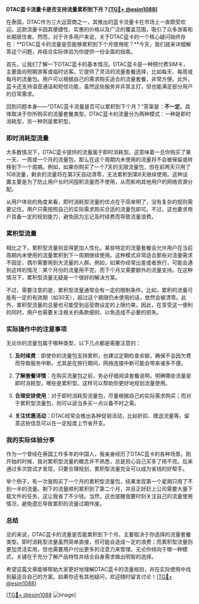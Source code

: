 **DTAC蓝卡流量卡是否支持流量累积到下月？[[TG💪+ @esim1088](https://t.me/s/esim1088)]**

在泰国，DTAC作为三大运营商之一，其推出的蓝卡流量卡在市场上一直颇受欢迎。这款流量卡因其便捷性、实惠的价格以及广泛的覆盖范围，吸引了众多游客和长期居住者。然而，对于许多用户来说，关于DTAC蓝卡的一个核心疑问始终存在：**DTAC蓝卡的流量是否能够累积到下个月使用呢？**今天，我们就来详细解答这个问题，并结合实际体验为你提供一份全面的指南。

首先，让我们了解一下DTAC蓝卡的基本情况。DTAC蓝卡是一种预付费SIM卡，主要面向短期游客或临时访客。它提供了灵活的流量套餐选择，比如每天、每周或每月的流量包。用户可以根据自己的需求购买适合的流量套餐，非常方便。此外，蓝卡还支持语音通话和短信功能，虽然这些服务并非其主打，但也能满足部分用户的日常需求。

回到问题本身——“DTAC蓝卡流量是否可以累积到下个月？”答案是：**不一定**。具体取决于你所购买的流量套餐类型。DTAC蓝卡的流量分为两种模式：一种是即时消耗型，另一种则是累积型。

### 即时消耗型流量

大多数情况下，DTAC蓝卡提供的流量属于即时消耗型。这意味着一旦你购买了某一天、一周或一个月的流量包，那么在这个周期内未使用的流量将不会被保留或转移到下一个周期。例如，如果你购买了一个7天的无限流量包，但在前两天只用了1GB流量，剩余的流量将在第3天自动清零，无法累积到第8天继续使用。这种设置主要是为了防止用户长时间囤积流量而不使用，从而影响其他用户的网络资源分配。

从用户体验的角度来看，即时消耗型流量的优点在于简单明了，没有复杂的规则需要记住。用户只需按照自己的实际需求购买合适的流量包即可。不过，这也要求用户具备一定的规划能力，避免因为忘记及时续费而导致流量浪费。

### 累积型流量

相比之下，累积型流量则显得更加人性化。某些特定的流量套餐会允许用户在当前周期内未使用的流量累积到下一周期继续使用。这种模式非常适合那些对流量需求不固定、偶尔需要用到大流量的人群。例如，如果你经常出差或者旅行，可能会遇到这样的情况：某个月份的流量用不完，而下个月又需要额外的流量支持。在这种情况下，累积型流量无疑是一个很好的解决方案。

不过，需要注意的是，累积型流量通常会有一定的限制条件。比如，累积的流量可能有一定的有效期（如30天），超过这个期限仍未使用的话，依然会被清零。此外，累积型流量的总量也可能受到运营商设定的上限约束。因此，在享受这一便利的同时，用户也需要关注相关的条款细则，以免造成不必要的损失。

### 实际操作中的注意事项

无论你的流量包属于哪种类型，以下几点都是需要注意的：

1. **及时续费**：即使你的流量包支持累积，也建议定期检查余额，确保不会因欠费而导致服务中断。尤其是在旅行期间，网络连接中断可能会带来诸多不便。
   
2. **了解套餐详情**：在购买流量包之前，务必仔细阅读套餐说明，明确哪些流量是即时消耗型，哪些是累积型。这样可以帮助你更好地规划流量使用。

3. **合理安排使用**：对于即时消耗型流量包，尽量根据自己的实际需求购买；而对于累积型流量包，则可以适当多买一点以备不时之需。

4. **关注优惠活动**：DTAC经常会推出各种促销活动，比如折扣、赠送流量等。留意这些信息可以在一定程度上节省开支。

### 我的实际体验分享

作为一个曾经在泰国工作多年的中国人，我亲身经历了DTAC蓝卡的各种场景。刚开始的时候，我对累积型流量的概念并不熟悉，总是担心自己买多了用不完。后来通过多次尝试才发现，只要合理规划，累积型流量完全可以成为省钱的好帮手。

举个例子，有一次我购买了一个月的累积型流量包，结果发现第一个星期只用了不到一半的流量。剩下的流量顺利累积到了第二个月，并且正好赶上公司需要大量下载文件的任务，这让我省了不少钱。当然，这也提醒我要时刻关注自己的流量使用情况，避免遗忘导致累积的流量过期作废。

### 总结

总的来说，DTAC蓝卡的流量是否能累积到下个月，主要取决于你选择的流量套餐类型。即时消耗型流量虽然简单直接，但可能会造成一定的浪费；而累积型流量则更加灵活实用，但也需要用户付出更多的注意力来管理。无论你倾向于哪一种模式，关键在于充分了解产品特性并结合自身需求做出明智的选择。

希望这篇文章能够帮助大家更好地理解DTAC蓝卡的流量规则，并在实际使用中找到最适合自己的方案。如果你还有其他疑问，欢迎随时留言讨论！[[TG💪+ @esim1088](https://t.me/s/esim1088)]

[[TG💪+ @esim1088](https://t.me/s/esim1088) ![Image](https://i.postimg.cc/4NQfJmqS/Snipaste-2025-05-13-00-14-12.png)]